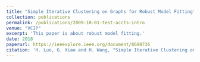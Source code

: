 ```yaml
---
title: "Simple Iterative Clustering on Graphs for Robust Model Fitting"
collection: publications
permalink: /publications/2009-10-01-test-accts-intro
venue: "VCIP"
excerpt: 'This paper is about robust model fitting.'
date: 2018
paperurl: https://ieeexplore.ieee.org/document/8698736
citation: 'H. Luo, G. Xiao and H. Wang, "Simple Iterative Clustering on Graphs for Robust Model Fitting," 2018 IEEE Visual Communications and Image Processing (VCIP), Taichung, Taiwan, 2018, pp. 1-4.doi: 10.1109/VCIP.2018.8698736'
---
```


